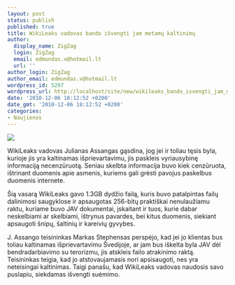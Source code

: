 ```yaml
---
layout: post
status: publish
published: true
title: WikiLeaks vadovas bando išvengti jam metamų kaltinimų
author:
  display_name: ZigZag
  login: ZigZag
  email: edmundas.v@hotmail.lt
  url: ''
author_login: ZigZag
author_email: edmundas.v@hotmail.lt
wordpress_id: 5297
wordpress_url: http://localhost/site/new/wikileaks_bando_isvengti_jam_metamu_kaltinimu_/
date: '2010-12-06 18:12:52 +0200'
date_gmt: '2010-12-06 18:12:52 +0200'
categories:
- Naujienos
---
```

<div class="imgright"><img src="http://www.ipix.lt/images/35884373.png"  /></div>
<p>WikiLeaks vadovas Julianas Assangas gąsdina, jog jei ir toliau tęsis byla, kurioje jis yra kaltinamas išprievartavimu, jis paskleis vyriausybinę informaciją necenzūruotą. Seniau skelbta informacija buvo kiek cenzūruota, ištrinant duomenis apie asmenis, kuriems gali grėsti pavojus paskelbus duomenis internete. </p>
<p>Šią vasarą WikiLeaks gavo 1.3GB dydžio failą, kuris buvo patalpintas failų dalinimosi saugyklose ir apsaugotas 256-bitų praktiškai nenulaužiamu raktu, kuriame buvo JAV dokumentai, įskaitant ir tuos, kurie dabar neskelbiami ar skelbiami, ištrynus pavardes, bei kitus duomenis, siekiant apsaugoti šnipų, šaltinių ir kareivių gyvybes. </p>
<p>J. Assango teisininkas Markas Stephensas perspėjo, kad jei jo klientas bus toliau kaltinamas išprievartavimu Švedijoje, ar jam bus iškelta byla JAV dėl bendradarbiavimo su terorizmu, jis atskleis failo atrakinimo raktą. Teisininkas teigia, kad jo atstovaujamasis nori apsisaugoti, nes yra neteisingai kaltinimas. Taigi panašu, kad WikiLeaks vadovas naudosis savo puslapiu, siekdamas išvengti suėmimo.<br /></p>
